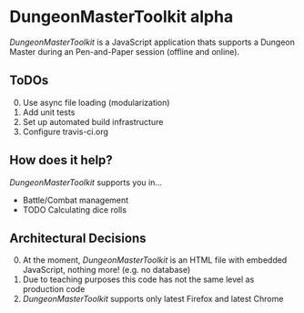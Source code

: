 DungeonMasterToolkit **alpha**
==============================

*DungeonMasterToolkit* is a JavaScript application thats supports a Dungeon Master during an Pen-and-Paper session (offline and online).

ToDOs
-----
0. Use async file loading (modularization)
0. Add unit tests
0. Set up automated build infrastructure
0. Configure travis-ci.org


How does it help?
-----------------
*DungeonMasterToolkit* supports you in...

* Battle/Combat management
* TODO Calculating dice rolls

Architectural Decisions
-----------------------
0. At the moment, *DungeonMasterToolkit* is an HTML file with embedded JavaScript, nothing more! (e.g. no database)
0. Due to teaching purposes this code has not the same level as production code
0. *DungeonMasterToolkit* supports only latest Firefox and latest Chrome
